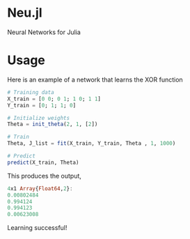 # Neu.jl
Neural Networks for Julia

# Usage
Here is an example of a network that learns the XOR function

```julia
# Training data
X_train = [0 0; 0 1; 1 0; 1 1]
Y_train = [0; 1; 1; 0]

# Initialize weights
Theta = init_theta(2, 1, [2])

# Train
Theta, J_list = fit(X_train, Y_train, Theta , 1, 1000)

# Predict
predict(X_train, Theta)
```

This produces the output,
```julia
4x1 Array{Float64,2}:
0.00802484
0.994124  
0.994123  
0.00623008
```

Learning successful!



